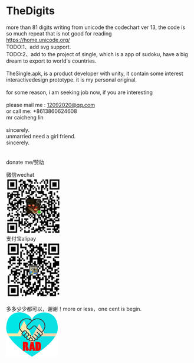 # TheDigits
more than 81 digits writing from unicode the codechart ver 13, the code is so much repeat that is not good for reading</br>
https://home.unicode.org/<br/>
TODO:1、add svg support.<br/>
TODO:2、add to the project of single, which is a app of sudoku, have a big dream to export to world's countries.<br/>
<br/>
TheSingle.apk, is a product developer with unity,  it contain some interest interactivedesign prototype. it is my personal original.<br/>
<br/>
for some reason, i am seeking job now,  if you are interesting<br/>
<br/>
please mail me : 12092020@qq.com<br/>
or call me: +8613860624608<br/>
mr caicheng lin<br/>
<br/>
sincerely.
<br/>
unmarried need a girl friend.
<br>
sincerely.
<br/>
<br/>
<br/>
donate me/赞助
<div>
    <div class="left">微信wechat<br/><img src="doc/cc_wx.png" height="150" width="148" /></div>
    <div class="left">支付宝alipay<br/><img src="doc/cc_zfb.png" height="150" width="148" /></div>
    <div class="left"><br/>多多少少都可以，谢谢！more or less，one cent is begin.</div>    
    <div class="left"><img src="doc/heart2.png" height="120" width="140" /></div>
    <!--div>
        <br/>工作时间 <br/> 周一至周五 ：8:30-17:30 <br/> 周六至周日 ：10:30-16:00 <br/> 联系方式 <br/> 林先生：13061660452 <br/> QQ：45030013 <br/> mail：45030013@qq.com <br/> 备案：沪ICP备16041167 <br/>
    </div-->
</div>
